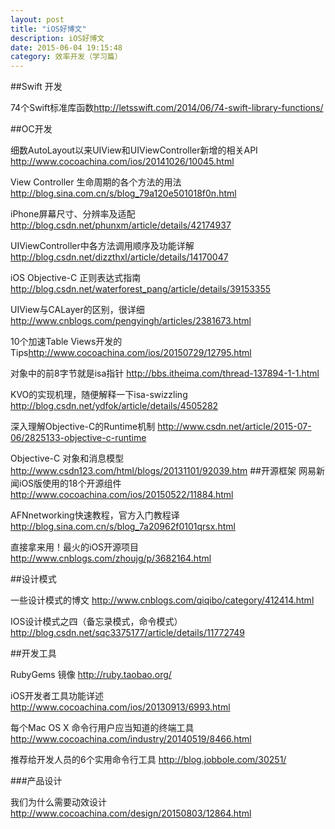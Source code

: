 ```yaml
---
layout: post
title: "iOS好博文"
description: iOS好博文
date: 2015-06-04 19:15:48
category: 效率开发（学习篇）
---
```

##Swift 开发

74个Swift标准库函数<http://letsswift.com/2014/06/74-swift-library-functions/>



##OC开发

细数AutoLayout以来UIView和UIViewController新增的相关API <http://www.cocoachina.com/ios/20141026/10045.html>

View Controller 生命周期的各个方法的用法<http://blog.sina.com.cn/s/blog_79a120e501018f0n.html>

iPhone屏幕尺寸、分辨率及适配  <http://blog.csdn.net/phunxm/article/details/42174937>

UIViewController中各方法调用顺序及功能详解 <http://blog.csdn.net/dizzthxl/article/details/14170047>

iOS Objective-C 正则表达式指南 <http://blog.csdn.net/waterforest_pang/article/details/39153355>

UIView与CALayer的区别，很详细 <http://www.cnblogs.com/pengyingh/articles/2381673.html>

10个加速Table Views开发的Tips<http://www.cocoachina.com/ios/20150729/12795.html>

对象中的前8字节就是isa指针 <http://bbs.itheima.com/thread-137894-1-1.html>

KVO的实现机理，随便解释一下isa-swizzling <http://blog.csdn.net/ydfok/article/details/4505282>

深入理解Objective-C的Runtime机制 <http://www.csdn.net/article/2015-07-06/2825133-objective-c-runtime>

Objective-C 对象和消息模型 <http://www.csdn123.com/html/blogs/20131101/92039.htm>
##开源框架
网易新闻iOS版使用的18个开源组件<http://www.cocoachina.com/ios/20150522/11884.html>

AFNnetworking快速教程，官方入门教程译 <http://blog.sina.com.cn/s/blog_7a20962f0101qrsx.html>

直接拿来用！最火的iOS开源项目<http://www.cnblogs.com/zhoujg/p/3682164.html>



##设计模式

一些设计模式的博文 <http://www.cnblogs.com/qiqibo/category/412414.html>

IOS设计模式之四（备忘录模式，命令模式） <http://blog.csdn.net/sqc3375177/article/details/11772749>

##开发工具

RubyGems 镜像 <http://ruby.taobao.org/>

iOS开发者工具功能详述 <http://www.cocoachina.com/ios/20130913/6993.html>

每个Mac OS X 命令行用户应当知道的终端工具 <http://www.cocoachina.com/industry/20140519/8466.html>

推荐给开发人员的6个实用命令行工具 <http://blog.jobbole.com/30251/>

###产品设计

我们为什么需要动效设计 <http://www.cocoachina.com/design/20150803/12864.html>





